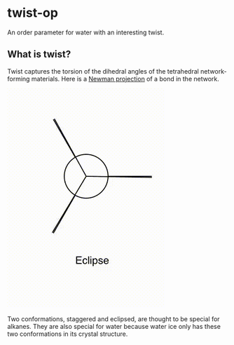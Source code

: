 # twist-op

An order parameter for water with an interesting twist.



## What is twist?

Twist captures the torsion of the dihedral angles of the tetrahedral network-forming materials. Here is a [Newman projection](https://en.wikipedia.org/wiki/Newman_projection) of a bond in the network.

<img src="https://raw.githubusercontent.com/vitroid/twist-op/master/NodeBox1/twist1.gif" />

Two conformations, staggered and eclipsed, are thought to be special for alkanes. They are also special for water because water ice only has these two conformations in its crystal structure.


